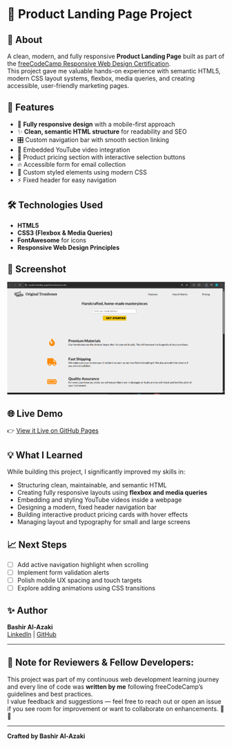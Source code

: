 # 🎺 Product Landing Page Project

## 📖 About
A clean, modern, and fully responsive **Product Landing Page** built as part of the [freeCodeCamp Responsive Web Design Certification](https://www.freecodecamp.org/).  
This project gave me valuable hands-on experience with semantic HTML5, modern CSS layout systems, flexbox, media queries, and creating accessible, user-friendly marketing pages.

## 🎨 Features
- 📱 **Fully responsive design** with a mobile-first approach  
- ✨ **Clean, semantic HTML structure** for readability and SEO  
- 🎛️ Custom navigation bar with smooth section linking  
- 🎥 Embedded YouTube video integration  
- 🛒 Product pricing section with interactive selection buttons  
- 🔥 Accessible form for email collection  
- 🎨 Custom styled elements using modern CSS  
- ⚡ Fixed header for easy navigation  

## 🛠️ Technologies Used
- **HTML5**
- **CSS3 (Flexbox & Media Queries)**
- **FontAwesome** for icons  
- **Responsive Web Design Principles**

## 📸 Screenshot  
![Product Landing Page Screenshot](screenshot.png)

## 🌐 Live Demo  
👉 [View it Live on GitHub Pages](https://al-azaki.github.io/Product-Landing/)

## 💡 What I Learned
While building this project, I significantly improved my skills in:
- Structuring clean, maintainable, and semantic HTML  
- Creating fully responsive layouts using **flexbox and media queries**  
- Embedding and styling YouTube videos inside a webpage  
- Designing a modern, fixed header navigation bar  
- Building interactive product pricing cards with hover effects  
- Managing layout and typography for small and large screens  

## 📈 Next Steps
- [ ] Add active navigation highlight when scrolling  
- [ ] Implement form validation alerts  
- [ ] Polish mobile UX spacing and touch targets  
- [ ] Explore adding animations using CSS transitions  

## ✨ Author
**Bashir Al-Azaki**  
[LinkedIn](https://ye.linkedin.com/in/bashir-al-azaki-423453356) | [GitHub](https://github.com/AL-Azaki)

---

## 📌 Note for Reviewers & Fellow Developers:
This project was part of my continuous web development learning journey and every line of code was **written by me** following freeCodeCamp’s guidelines and best practices.  
I value feedback and suggestions — feel free to reach out or open an issue if you see room for improvement or want to collaborate on enhancements. 💪✨

---

 **Crafted by Bashir Al-Azaki**
